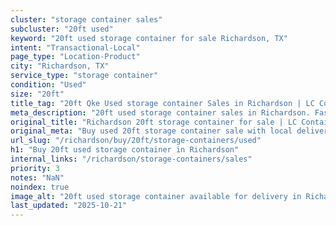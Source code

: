 ```yaml
---
cluster: "storage container sales"
subcluster: "20ft used"
keyword: "20ft used storage container for sale Richardson, TX"
intent: "Transactional-Local"
page_type: "Location-Product"
city: "Richardson, TX"
service_type: "storage container"
condition: "Used"
size: "20ft"
title_tag: "20ft Qke Used storage container Sales in Richardson | LC Container"
meta_description: "20ft used storage container sales in Richardson. Fast delivery, competitive pricing. Serving storage containers area. Quote ID: 3CE. Call (214) 524-4168 for your free quote today."
original_title: "Richardson 20ft storage container for sale | LC Container"
original_meta: "Buy used 20ft storage container sale with local delivery in Richardson, TX. LC Container — local Since 2003. Request a fast quote today."
url_slug: "/richardson/buy/20ft/storage-containers/used"
h1: "Buy 20ft used storage container in Richardson"
internal_links: "/richardson/storage-containers/sales"
priority: 3
notes: "NaN"
noindex: true
image_alt: "20ft used storage container available for delivery in Richardson"
last_updated: "2025-10-21"
---
```


<!-- TODO: Add unique city/inventory copy, images, and internal links here. -->
